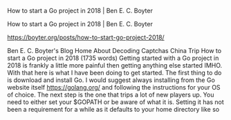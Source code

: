 How to start a Go project in 2018 | Ben E. C. Boyter

How to start a Go project in 2018 | Ben E. C. Boyter

[](../_resources/ec74b96628464121a9f64d2e8ed4a464.bin)https://boyter.org/posts/how-to-start-go-project-2018/

Ben E. C. Boyter's Blog Home About Decoding Captchas China Trip How to start a Go project in 2018 (1735 words) Getting started with a Go project in 2018 is frankly a little more painful then getting anything else started IMHO. With that here is what I have been doing to get started. The first thing to do is download and install Go. I would suggest always installing from the Go website itself https://golang.org/ and following the instructions for your OS of choice. The next step is the one that trips a lot of new players up. You need to either set your $GOPATH or be aware of what it is. Setting it has not been a requirement for a while as it defaults to your home directory like so